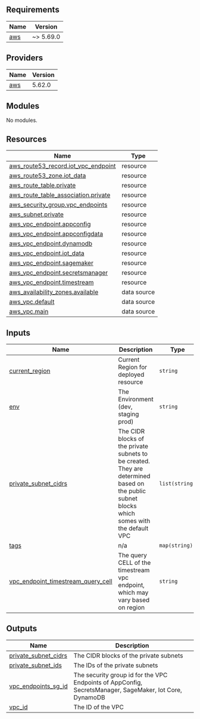 <!-- BEGIN_TF_DOCS -->
## Requirements

| Name | Version |
|------|---------|
| <a name="requirement_aws"></a> [aws](#requirement\_aws) | ~> 5.69.0 |

## Providers

| Name | Version |
|------|---------|
| <a name="provider_aws"></a> [aws](#provider\_aws) | 5.62.0 |

## Modules

No modules.

## Resources

| Name | Type |
|------|------|
| [aws_route53_record.iot_vpc_endpoint](https://registry.terraform.io/providers/hashicorp/aws/latest/docs/resources/route53_record) | resource |
| [aws_route53_zone.iot_data](https://registry.terraform.io/providers/hashicorp/aws/latest/docs/resources/route53_zone) | resource |
| [aws_route_table.private](https://registry.terraform.io/providers/hashicorp/aws/latest/docs/resources/route_table) | resource |
| [aws_route_table_association.private](https://registry.terraform.io/providers/hashicorp/aws/latest/docs/resources/route_table_association) | resource |
| [aws_security_group.vpc_endpoints](https://registry.terraform.io/providers/hashicorp/aws/latest/docs/resources/security_group) | resource |
| [aws_subnet.private](https://registry.terraform.io/providers/hashicorp/aws/latest/docs/resources/subnet) | resource |
| [aws_vpc_endpoint.appconfig](https://registry.terraform.io/providers/hashicorp/aws/latest/docs/resources/vpc_endpoint) | resource |
| [aws_vpc_endpoint.appconfigdata](https://registry.terraform.io/providers/hashicorp/aws/latest/docs/resources/vpc_endpoint) | resource |
| [aws_vpc_endpoint.dynamodb](https://registry.terraform.io/providers/hashicorp/aws/latest/docs/resources/vpc_endpoint) | resource |
| [aws_vpc_endpoint.iot_data](https://registry.terraform.io/providers/hashicorp/aws/latest/docs/resources/vpc_endpoint) | resource |
| [aws_vpc_endpoint.sagemaker](https://registry.terraform.io/providers/hashicorp/aws/latest/docs/resources/vpc_endpoint) | resource |
| [aws_vpc_endpoint.secretsmanager](https://registry.terraform.io/providers/hashicorp/aws/latest/docs/resources/vpc_endpoint) | resource |
| [aws_vpc_endpoint.timestream](https://registry.terraform.io/providers/hashicorp/aws/latest/docs/resources/vpc_endpoint) | resource |
| [aws_availability_zones.available](https://registry.terraform.io/providers/hashicorp/aws/latest/docs/data-sources/availability_zones) | data source |
| [aws_vpc.default](https://registry.terraform.io/providers/hashicorp/aws/latest/docs/data-sources/vpc) | data source |
| [aws_vpc.main](https://registry.terraform.io/providers/hashicorp/aws/latest/docs/data-sources/vpc) | data source |

## Inputs

| Name | Description | Type | Default | Required |
|------|-------------|------|---------|:--------:|
| <a name="input_current_region"></a> [current\_region](#input\_current\_region) | Current Region for deployed resource | `string` | `null` | no |
| <a name="input_env"></a> [env](#input\_env) | The Environment (dev, staging prod) | `string` | n/a | yes |
| <a name="input_private_subnet_cidrs"></a> [private\_subnet\_cidrs](#input\_private\_subnet\_cidrs) | The CIDR blocks of the private subnets to be created. They are determined based on the public subnet blocks which somes with the default VPC | `list(string)` | n/a | yes |
| <a name="input_tags"></a> [tags](#input\_tags) | n/a | `map(string)` | `{}` | no |
| <a name="input_vpc_endpoint_timestream_query_cell"></a> [vpc\_endpoint\_timestream\_query\_cell](#input\_vpc\_endpoint\_timestream\_query\_cell) | The query CELL of the timestream vpc endpoint, which may vary based on region | `string` | n/a | yes |

## Outputs

| Name | Description |
|------|-------------|
| <a name="output_private_subnet_cidrs"></a> [private\_subnet\_cidrs](#output\_private\_subnet\_cidrs) | The CIDR blocks of the private subnets |
| <a name="output_private_subnet_ids"></a> [private\_subnet\_ids](#output\_private\_subnet\_ids) | The IDs of the private subnets |
| <a name="output_vpc_endpoints_sg_id"></a> [vpc\_endpoints\_sg\_id](#output\_vpc\_endpoints\_sg\_id) | The security group id for the VPC Endpoints of AppConfig, SecretsManager, SageMaker, Iot Core, DynamoDB |
| <a name="output_vpc_id"></a> [vpc\_id](#output\_vpc\_id) | The ID of the VPC |
<!-- END_TF_DOCS -->
